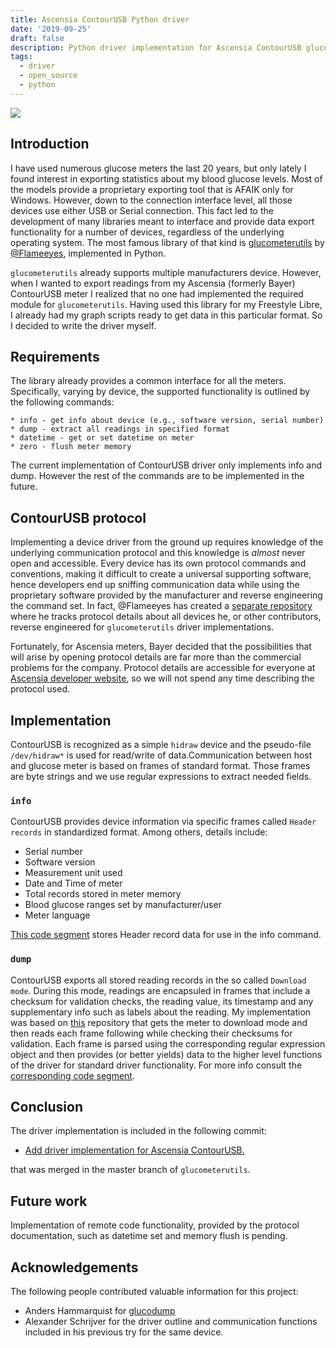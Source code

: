```yaml
---
title: Ascensia ContourUSB Python driver
date: '2019-09-25'
draft: false
description: Python driver implementation for Ascensia ContourUSB glucose meter.
tags:
  - driver
  - open_source
  - python
---
```

![](/images/uploads/contourusb.jpg)

## Introduction

I have used numerous glucose meters the last 20 years, but only lately I found interest in exporting statistics about my blood glucose levels. Most of the models provide a proprietary exporting tool that is AFAIK only for Windows. However, down to the connection interface level, all those devices use either USB or Serial connection. This fact led to the development of many libraries meant to interface and provide data export functionality for a number of devices, regardless of the underlying operating system. The most famous library of that kind is [glucometerutils](https://github.com/Flameeyes/glucometerutils) by [@Flameeyes](https://github.com/Flameeyes), implemented in Python.

`glucometerutils` already supports multiple manufacturers device. However, when I wanted to export readings from my Ascensia (formerly Bayer) ContourUSB meter I realized that no one had implemented the required module for `glucometerutils`. Having used this library for my Freestyle Libre, I already had my graph scripts ready to get data in this particular format. So I decided to write the driver myself.

## Requirements

The library already provides a common interface for all the meters. Specifically, varying by device, the supported functionality is outlined by the following commands:

```
* info - get info about device (e.g., software version, serial number)
* dump - extract all readings in specified format
* datetime - get or set datetime on meter
* zero - flush meter memory
```

The current implementation of ContourUSB driver only implements info and dump. However the rest of the commands are to be implemented in the future.

## ContourUSB protocol

Implementing a device driver from the ground up requires knowledge of the underlying communication protocol and this knowledge is _almost_ never open and accessible. Every device has its own protocol commands and conventions, making it difficult to create a universal supporting software, hence developers end up sniffing communication data while using the proprietary software provided by the manufacturer and reverse engineering the command set. In fact, @Flameeyes has created a [separate repository](https://protocols.glucometers.tech) where he tracks protocol details about all devices he, or other contributors, reverse engineered for `glucometerutils` driver implementations.

Fortunately, for Ascensia meters, Bayer decided that the possibilities that will arise by opening protocol details are far more than the commercial problems for the company. Protocol details are accessible for everyone at [Ascensia developer website](http://protocols.ascensia.com/Programming-Guide.aspx), so we will not spend any time describing the protocol used.

## Implementation
ContourUSB is recognized as a simple `hidraw` device and the pseudo-file `/dev/hidraw*` is used for read/write of data.Communication between host and glucose meter is based on frames of standard format. Those frames are byte strings and we use regular expressions to extract needed fields.

### `info`
ContourUSB provides device information via specific frames called `Header records` in standardized format. Among others, details include:
* Serial number
* Software version
* Measurement unit used
* Date and Time of meter
* Total records stored in meter memory
* Blood glucose ranges set by manufacturer/user
* Meter language

[This code segment](https://github.com/Flameeyes/glucometerutils/blob/d258a6813aa26b94b160374823f5498370e3358d/glucometerutils/support/contourusb.py#L194) stores Header record data for use in the info command.

### `dump`
ContourUSB exports all stored reading records in the so called `Download mode`. During this mode, readings are encapsuled in frames that include a checksum for validation checks, the reading value, its timestamp and any supplementary info such as labels about the reading. My implementation was based on [this](https://bitbucket.org/iko/glucodump/src/default/) repository that gets the meter to download mode and then reads each frame following while checking their checksums for validation. Each frame is parsed using the corresponding regular expression object and then provides (or better yields) data to the higher level functions of the driver for standard driver functionality. 
For more info consult the [corresponding code segment](https://github.com/Flameeyes/glucometerutils/blob/d258a6813aa26b94b160374823f5498370e3358d/glucometerutils/support/contourusb.py#L311).

## Conclusion
The driver implementation is included in the following commit:

* [Add driver implementation for Ascensia ContourUSB.](https://github.com/Flameeyes/glucometerutils/commit/48e89e53d9983312e36ae6c353da9b94fa46b590)

that was merged in the master branch of `glucometerutils`.

## Future work
Implementation of remote code functionality, provided by the protocol documentation, such as datetime set and memory flush is pending.

## Acknowledgements
The following people contributed valuable information for this project:
* Anders Hammarquist for [glucodump](https://bitbucket.org/iko/glucodump/src/default/)
* Alexander Schrijver for the driver outline and communication functions included in his previous try for the same device.
